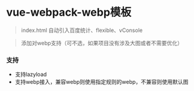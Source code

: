 # vue-webpack-webp模板

> index.html 自动引入百度统计、flexible、vConsole

> 添加对webp支持（可不选，如果项目没有涉及大图或者不需要优化）



### 支持

- 支持lazyload
- 支持webp接入，兼容webp则使用指定规则的webp，不兼容则使用默认图



